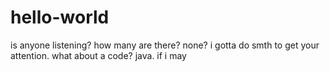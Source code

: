 # hello-world 
is anyone listening? how many are there? none? i gotta do smth to get your attention. what about a code? java. if i may
